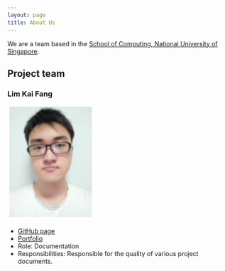 ```yaml
---
layout: page
title: About Us
---
```


We are a team based in the [School of Computing, National University of Singapore](http://www.comp.nus.edu.sg).

## Project team

### Lim Kai Fang

<img src="images/kflim.png" width="200px">

* [GitHub page](https://github.com/kflim)
* [Portfolio](team/kflim.md)
* Role: Documentation
* Responsibilities: Responsible for the quality of various project documents.
